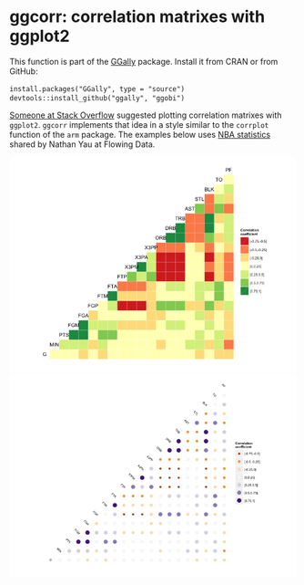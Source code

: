 # ggcorr: correlation matrixes with ggplot2

This function is part of the [GGally][ggally] package. Install it from CRAN or from GitHub:

    install.packages("GGally", type = "source")
    devtools::install_github("ggally", "ggobi")

[Someone at Stack Overflow][so] suggested plotting correlation matrixes with `ggplot2`. `ggcorr` implements that idea in a style similar to the `corrplot` function of the `arm` package. The examples below uses [NBA statistics][fd] shared by Nathan Yau at Flowing Data.

![](example1.png)
![](example2.png)

[ggally]: https://github.com/ggobi/ggally
[so]: http://stackoverflow.com/questions/12196756/significance-level-added-to-matrix-correlation-heatmap-using-ggplot2
[fd]: http://flowingdata.com/2010/01/21/how-to-make-a-heatmap-a-quick-and-easy-solution/
